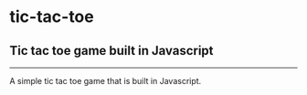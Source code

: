 # tic-tac-toe
## Tic tac toe game built in Javascript
---
A simple tic tac toe game that is built in Javascript.
